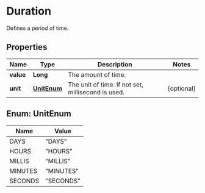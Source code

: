 

# Duration

Defines a period of time.

## Properties

| Name | Type | Description | Notes |
|------------ | ------------- | ------------- | -------------|
|**value** | **Long** | The amount of time. |  |
|**unit** | [**UnitEnum**](#UnitEnum) | The unit of time.    If not set, millisecond is used. |  [optional] |



## Enum: UnitEnum

| Name | Value |
|---- | -----|
| DAYS | &quot;DAYS&quot; |
| HOURS | &quot;HOURS&quot; |
| MILLIS | &quot;MILLIS&quot; |
| MINUTES | &quot;MINUTES&quot; |
| SECONDS | &quot;SECONDS&quot; |



